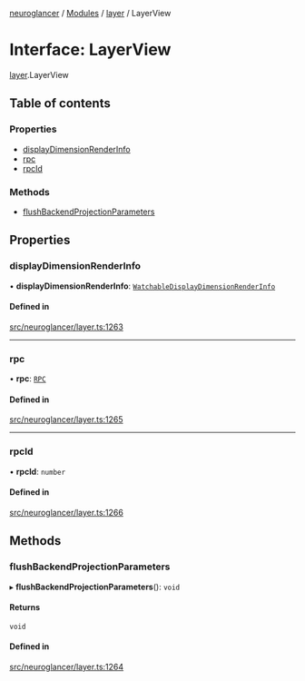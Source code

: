 [neuroglancer](../README.md) / [Modules](../modules.md) / [layer](../modules/layer.md) / LayerView

# Interface: LayerView

[layer](../modules/layer.md).LayerView

## Table of contents

### Properties

- [displayDimensionRenderInfo](layer.LayerView.md#displaydimensionrenderinfo)
- [rpc](layer.LayerView.md#rpc)
- [rpcId](layer.LayerView.md#rpcid)

### Methods

- [flushBackendProjectionParameters](layer.LayerView.md#flushbackendprojectionparameters)

## Properties

### displayDimensionRenderInfo

• **displayDimensionRenderInfo**: [`WatchableDisplayDimensionRenderInfo`](../classes/navigation_state.WatchableDisplayDimensionRenderInfo.md)

#### Defined in

[src/neuroglancer/layer.ts:1263](https://github.com/ActiveBrainAtlas2/neuroglancer/blob/958d23e0/src/neuroglancer/layer.ts#L1263)

___

### rpc

• **rpc**: [`RPC`](../classes/worker_rpc.RPC.md)

#### Defined in

[src/neuroglancer/layer.ts:1265](https://github.com/ActiveBrainAtlas2/neuroglancer/blob/958d23e0/src/neuroglancer/layer.ts#L1265)

___

### rpcId

• **rpcId**: `number`

#### Defined in

[src/neuroglancer/layer.ts:1266](https://github.com/ActiveBrainAtlas2/neuroglancer/blob/958d23e0/src/neuroglancer/layer.ts#L1266)

## Methods

### flushBackendProjectionParameters

▸ **flushBackendProjectionParameters**(): `void`

#### Returns

`void`

#### Defined in

[src/neuroglancer/layer.ts:1264](https://github.com/ActiveBrainAtlas2/neuroglancer/blob/958d23e0/src/neuroglancer/layer.ts#L1264)
